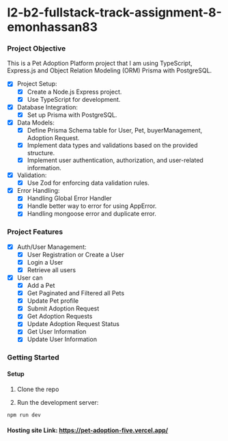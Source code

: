# l2-b2-fullstack-track-assignment-8-emonhassan83

### Project Objective

This is a Pet Adoption Platform project that I am using TypeScript, Express.js and Object Relation Modeling (ORM) Prisma with PostgreSQL.

- [x] Project Setup:
  - [x] Create a Node.js Express project.
  - [x] Use TypeScript for development.
- [x] Database Integration:
  - [x] Set up Prisma with PostgreSQL.
- [x] Data Models:
  - [x] Define Prisma Schema table for User, Pet, buyerManagement, Adoption Request.
  - [x] Implement data types and validations based on the provided structure.
  - [x] Implement user authentication, authorization, and user-related information.
- [x] Validation:
  - [x] Use Zod for enforcing data validation rules.
- [x] Error Handling:
  - [x] Handling Global Error Handler
  - [x] Handle better way to error for using AppError.
  - [x] Handling mongoose error and duplicate error.

### Project Features

- [x] Auth/User Management:
  - [x] User Registration or Create a User
  - [x] Login a User
  - [x] Retrieve all users

- [x] User can
  - [x] Add a Pet
  - [x] Get Paginated and Filtered all Pets
  - [x] Update Pet profile
  - [x] Submit Adoption Request
  - [x] Get Adoption Requests
  - [x] Update Adoption Request Status
  - [x] Get User Information
  - [x] Update User Information

### Getting Started

#### Setup

1. Clone the repo

2. Run the development server:

```bash
npm run dev
```

#### Hosting site Link: https://pet-adoption-five.vercel.app/

